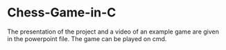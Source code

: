 # Chess-Game-in-C

The presentation of the project and a video of an example game are given in the powerpoint file. The game can be played on cmd.  
